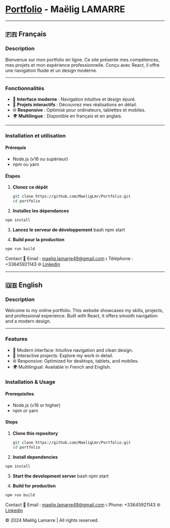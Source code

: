 # [Portfolio](https://www.maelig-lamarre.fr) - Maëlig LAMARRE

---

## 🇫🇷 Français

### Description  
Bienvenue sur mon portfolio en ligne. Ce site présente mes compétences, mes projets et mon expérience professionnelle. Conçu avec React, il offre une navigation fluide et un design moderne.

---

### Fonctionnalités
- 🎨 **Interface moderne** : Navigation intuitive et design épuré.  
- 📂 **Projets interactifs** : Découvrez mes réalisations en détail.  
- 🌐 **Responsive** : Optimisé pour ordinateurs, tablettes et mobiles.  
- 🌍 **Multilingue** : Disponible en français et en anglais.

---

### Installation et utilisation  

#### Prérequis
- Node.js (v16 ou supérieur)
- npm ou yarn

#### Étapes
1. **Clonez ce dépôt**  
   ```bash
   git clone https://github.com/MaeligLmr/Portfolio.git
   cd portfolio
2. **Installez les dépendances**
 ```bash
npm install
```
3. **Lancez le serveur de développement**
bash
npm start

4. **Build pour la production**
```bash
npm run build
```

Contact
📧 Email : [maelig.lamarre49@gmail.com](maelig.lamarre49@gmail.com)
📞 Téléphone : +33645921143
🌐 [Linkedin](www.linkedin.com/in/maëlig-lamarre-aa9351258)

---

## 🇬🇧 English
### Description
Welcome to my online portfolio. This website showcases my skills, projects, and professional experience. Built with React, it offers smooth navigation and a modern design.

--- 
### Features
- 🎨 Modern interface: Intuitive navigation and clean design.
- 📂 Interactive projects: Explore my work in detail.
- 🌐 Responsive: Optimized for desktops, tablets, and mobiles.
- 🌍 Multilingual: Available in French and English.

### Installation & Usage
#### Prerequisites
- Node.js (v16 or higher)
- npm or yarn

#### Steps
1. **Clone this repository**  
   ```bash
   git clone https://github.com/MaeligLmr/Portfolio.git
   cd portfolio
2. **Install  dependencies**
 ```bash
npm install
```
3. **Start the development server**
bash
npm start

4. **Build for production**
```bash
npm run build
```

Contact
📧 Email : [maelig.lamarre49@gmail.com](maelig.lamarre49@gmail.com)
📞 Phone: +33645921143
🌐 [Linkedin](www.linkedin.com/in/maëlig-lamarre-aa9351258)

© 2024 Maëlig Lamarre | All rights reserved.
